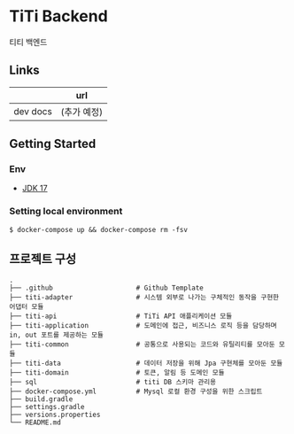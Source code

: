 # TiTi Backend
티티 백엔드

## Links
|            | url     |
|------------|---------|
| dev docs   | (추가 예정) |

## Getting Started

### Env
- [JDK 17](https://github.com/TimerTiTi/backend/wiki/JDK-17%EB%A1%9C-%EC%97%85%EA%B7%B8%EB%A0%88%EC%9D%B4%EB%93%9C-%ED%95%98%EA%B8%B0)

### Setting local environment

```
$ docker-compose up && docker-compose rm -fsv
```

## 프로젝트 구성

```
.
├── .github                     # Github Template
├── titi-adapter                # 시스템 외부로 나가는 구체적인 동작을 구현한 어댑터 모듈
├── titi-api                    # TiTi API 애플리케이션 모듈
├── titi-application            # 도메인에 접근, 비즈니스 로직 등을 담당하며 in, out 포트를 제공하는 모듈
├── titi-common                 # 공통으로 사용되는 코드와 유틸리티를 모아둔 모듈
├── titi-data                   # 데이터 저장을 위해 Jpa 구현체를 모아둔 모듈
├── titi-domain                 # 토큰, 알림 등 도메인 모듈
├── sql                         # titi DB 스키마 관리용
├── docker-compose.yml          # Mysql 로컬 환경 구성을 위한 스크립트
├── build.gradle
├── settings.gradle
├── versions.properties
└── README.md
```
